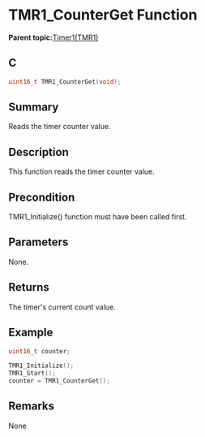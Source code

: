 # TMR1\_CounterGet Function

**Parent topic:**[Timer1\(TMR1\)](GUID-FBA83258-F84E-46B4-9CAA-9B5B03A70F0B.md)

## C

```c
uint16_t TMR1_CounterGet(void);
```

## Summary

Reads the timer counter value.

## Description

This function reads the timer counter value.

## Precondition

TMR1\_Initialize\(\) function must have been called first.

## Parameters

None.

## Returns

The timer's current count value.

## Example

```c
uint16_t counter;

TMR1_Initialize();
TMR1_Start();
counter = TMR1_CounterGet();
```

## Remarks

None

